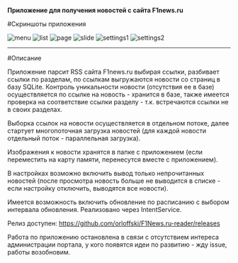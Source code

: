 <b>Приложение для получения новостей с сайта F1news.ru</b>

#Скриншоты приложения

![menu](https://cloud.githubusercontent.com/assets/12079742/20441352/27f71628-add5-11e6-8d70-018fbb10b310.png)
![list](https://cloud.githubusercontent.com/assets/12079742/20441048/cb00249c-add3-11e6-91b6-77e331cb0450.png)
![page](https://cloud.githubusercontent.com/assets/12079742/20441064/dc9953b8-add3-11e6-9a34-dad4546ee4db.png)
![slide](https://cloud.githubusercontent.com/assets/12079742/20441607/45d8249c-add6-11e6-8792-bf0720320651.png)
![settings1](https://cloud.githubusercontent.com/assets/12079742/20441075/e6d610f0-add3-11e6-84b8-0546f70b83cd.png)
![settings2](https://cloud.githubusercontent.com/assets/12079742/20441080/efd3399e-add3-11e6-92aa-9e5140e94dcc.png)

***
#Описание

Приложение парсит RSS сайта F1news.ru выбирая ссылки, разбивает ссылки по разделам, по ссылкам выгружаются новости со страниц в базу SQLite. Контроль уникальности новости (отсутствия ее в базе) осуществляется по ссылке на новость - хранится в базе, также имеется проверка на соответствие ссылки разделу - т.к. встречаются ссылки не в своих разделах. 

Выборка ссылок на новости осуществляется в отдельном потоке, далее стартует многопоточная загрузка новостей (для каждой новости отдельный поток - параллельная загрузка). 

Изображения к новости хранятся в папке с приложением (если переместить на карту памяти, перенесутся вместе с приложением). 

В настройках возможно включить вывод только непрочитанных новостей (после просмотра новость больше не выводится в списке - если настройку отключить, выводятся все новости).

Имеется возможность включить обновление по расписанию с выбором интервала обновления. Реализовано через IntentService.

Релиз доступен: https://github.com/orloffski/F1News.ru-reader/releases

Работа по приложению остановлена в связи с отсутствием интереса администрации портала, у кого появятся идеи по развитию - жду issue, работы возобновим.
